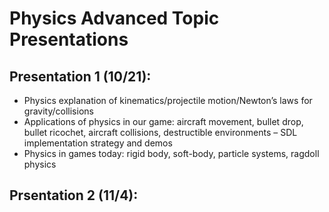 # Physics Advanced Topic Presentations

## Presentation 1 (10/21):
* Physics explanation of kinematics/projectile motion/Newton’s laws for gravity/collisions
* Applications of physics in our game: aircraft movement, bullet drop, bullet ricochet, aircraft collisions, destructible environments – SDL implementation strategy and demos
* Physics in games today: rigid body, soft-body, particle systems, ragdoll physics


## Prsentation 2 (11/4):
